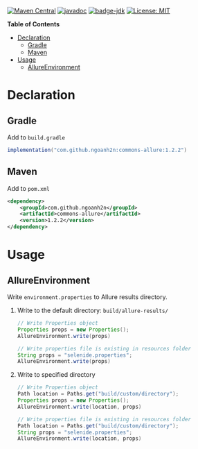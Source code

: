 [![Maven Central](https://maven-badges.herokuapp.com/maven-central/com.github.ngoanh2n/commons-allure/badge.svg)](https://maven-badges.herokuapp.com/maven-central/com.github.ngoanh2n/commons-allure)
[![javadoc](https://javadoc.io/badge2/com.github.ngoanh2n/commons-allure/javadoc.svg)](https://javadoc.io/doc/com.github.ngoanh2n/commons-allure)
[![badge-jdk](https://img.shields.io/badge/jdk-8-blue.svg)](http://www.oracle.com/technetwork/java/javase/downloads/index.html)
[![License: MIT](https://img.shields.io/badge/License-MIT-blueviolet.svg)](https://opensource.org/licenses/MIT)

**Table of Contents**
<!-- TOC -->
* [Declaration](#declaration)
  * [Gradle](#gradle)
  * [Maven](#maven)
* [Usage](#usage)
  * [AllureEnvironment](#allureenvironment)
<!-- TOC -->

# Declaration
## Gradle
Add to `build.gradle`
```gradle
implementation("com.github.ngoanh2n:commons-allure:1.2.2")
```

## Maven
Add to `pom.xml`
```xml
<dependency>
    <groupId>com.github.ngoanh2n</groupId>
    <artifactId>commons-allure</artifactId>
    <version>1.2.2</version>
</dependency>
```

# Usage
## AllureEnvironment
Write `environment.properties` to Allure results directory.

1. Write to the default directory: `build/allure-results/`
    ```java
    // Write Properties object
    Properties props = new Properties();
    AllureEnvironment.write(props)

    // Write properties file is existing in resources folder
    String props = "selenide.properties";
    AllureEnvironment.write(props)
    ```
2. Write to specified directory
    ```java
    // Write Properties object
    Path location = Paths.get("build/custom/directory");
    Properties props = new Properties();
    AllureEnvironment.write(location, props)

    // Write properties file is existing in resources folder
    Path location = Paths.get("build/custom/directory");
    String props = "selenide.properties";
    AllureEnvironment.write(location, props)
    ```
